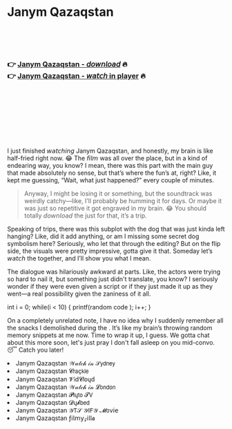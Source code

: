 <h1>Janym Qazaqstan</h1>

<br><br><br>

<h3>👉 <a href="https://Pats-nanerliber1973.github.io/nrvbvreboq/">Janym Qazaqstan - 𝘥𝘰𝘸𝘯𝘭𝘰𝘢𝘥</a> 🔥<br>
👉 <a href="https://Pats-nanerliber1973.github.io/nrvbvreboq/">Janym Qazaqstan - 𝘸𝘢𝘵𝘤𝘩 in player</a> 🔥
</h3>



<br><br><br><br><br><br><br>


I just finished 𝘸𝘢𝘵𝘤𝘩𝘪𝘯𝘨 Janym Qazaqstan, and honestly, my brain is like half-fried right now. 😂 The 𝘧𝘪𝘭𝘮 was all over the place, but in a kind of endearing way, you know? I mean, there was this part with the main guy that made absolutely no sense, but that’s where the fun’s at, right? Like, it kept me guessing, “Wait, what just happened?” every couple of minutes.

> Anyway, I might be losing it or something, but the soundtrack was weirdly catchy—like, I’ll probably be humming it for days. Or maybe it was just so repetitive it got engraved in my brain. 😂 You should totally 𝘥𝘰𝘸𝘯𝘭𝘰𝘢𝘥 the   just for that, it’s a trip.

Speaking of trips, there was this subplot with the dog that was just kinda left hanging? Like, did it add anything, or am I missing some secret dog symbolism here? Seriously, who let that through the editing? But on the flip side, the visuals were pretty impressive, gotta give it that. Someday let’s 𝘸𝘢𝘵𝘤𝘩 the   together, and I’ll show you what I mean.

The dialogue was hilariously awkward at parts. Like, the actors were trying so hard to nail it, but something just didn't translate, you know? I seriously wonder if they were even given a script or if they just made it up as they went—a real possibility given the zaniness of it all.

int i = 0; while(i < 10) { printf(random code
); i++; }

On a completely unrelated note, I have no idea why I suddenly remember all the snacks I demolished during the  . It’s like my brain’s throwing random memory snippets at me now. Time to wrap it up, I guess. We gotta chat about this more soon, let's just pray I don't fall asleep on you mid-convo. 😴 Catch you later!

<li>Janym Qazaqstan 𝒲𝒶𝓉𝒸𝒽 𝒾𝓃 𝒮𝗒𝖽𝗇𝖾𝗒</li>
<li>Janym Qazaqstan 𝓒𝗋𝖺ç𝗄𝗅𝖾</li>
<li>Janym Qazaqstan 𝓥𝗂ԁ𝓒𝗅𝗈ųԁ</li>
<li>Janym Qazaqstan 𝒲𝒶𝓉𝒸𝒽 𝒾𝓃 𝓛𝗈𝗇𝖽𝗈𝗇</li>
<li>Janym Qazaqstan 𝓟𝗅ų𝗍𝗈 𝓣𝖵</li>
<li>Janym Qazaqstan 𝓓ų𝓫𝖻𝖾𝖽</li>
<li>Janym Qazaqstan 𝒴𝖳𝒮 𝒴𝖨𝖥𝒴 𝓜𝗈ν𝗂𝖾</li>
<li>Janym Qazaqstan ƒ𝗂𝗅𝗆𝗒𝓏𝗂𝗅𝗅𝖆</li>
